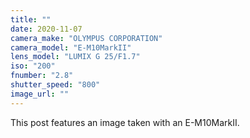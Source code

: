 ```yaml
---
title: ""
date: 2020-11-07
camera_make: "OLYMPUS CORPORATION"
camera_model: "E-M10MarkII"
lens_model: "LUMIX G 25/F1.7"
iso: "200"
fnumber: "2.8"
shutter_speed: "800"
image_url: ""
---
```


This post features an image taken with an E-M10MarkII.